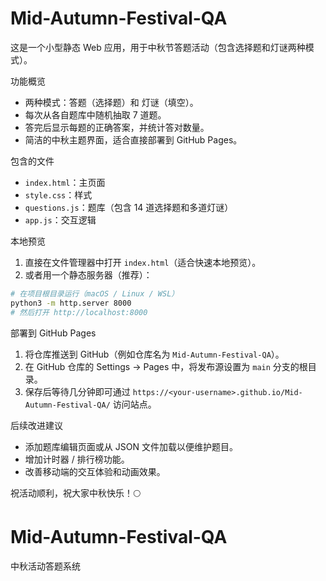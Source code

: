 # Mid-Autumn-Festival-QA

这是一个小型静态 Web 应用，用于中秋节答题活动（包含选择题和灯谜两种模式）。

功能概览

- 两种模式：答题（选择题）和 灯谜（填空）。
- 每次从各自题库中随机抽取 7 道题。
- 答完后显示每题的正确答案，并统计答对数量。
- 简洁的中秋主题界面，适合直接部署到 GitHub Pages。

包含的文件

- `index.html`：主页面
- `style.css`：样式
- `questions.js`：题库（包含 14 道选择题和多道灯谜）
- `app.js`：交互逻辑

本地预览

1. 直接在文件管理器中打开 `index.html`（适合快速本地预览）。
2. 或者用一个静态服务器（推荐）：

```bash
# 在项目根目录运行（macOS / Linux / WSL）
python3 -m http.server 8000
# 然后打开 http://localhost:8000
```

部署到 GitHub Pages

1. 将仓库推送到 GitHub（例如仓库名为 `Mid-Autumn-Festival-QA`）。
2. 在 GitHub 仓库的 Settings -> Pages 中，将发布源设置为 `main` 分支的根目录。
3. 保存后等待几分钟即可通过 `https://<your-username>.github.io/Mid-Autumn-Festival-QA/` 访问站点。

后续改进建议

- 添加题库编辑页面或从 JSON 文件加载以便维护题目。
- 增加计时器 / 排行榜功能。
- 改善移动端的交互体验和动画效果。

祝活动顺利，祝大家中秋快乐！🌕

# Mid-Autumn-Festival-QA

中秋活动答题系统
